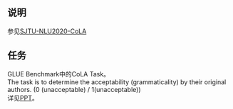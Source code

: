 ## <font face="楷体">说明</font>
参见[SJTU-NLU2020-CoLA](https://github.com/Huntersxsx/SJTU-NLU2020-CoLA)  

## 任务
GLUE Benchmark中的CoLA Task。  
The task is to determine the acceptability (grammaticality) by their original authors. (0 (unacceptable) / 1(unacceptable))  
详见[PPT](https://github.com/Huntersxsx/SJTU_2020_Spring/blob/master/自然语言理解/Assignment-CoLA.pptx)。